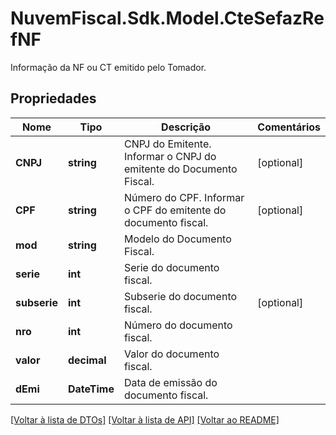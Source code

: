 # NuvemFiscal.Sdk.Model.CteSefazRefNF
Informação da NF ou CT emitido pelo Tomador.

## Propriedades

Nome | Tipo | Descrição | Comentários
------------ | ------------- | ------------- | -------------
**CNPJ** | **string** | CNPJ do Emitente.  Informar o CNPJ do emitente do Documento Fiscal. | [optional] 
**CPF** | **string** | Número do CPF.  Informar o CPF do emitente do documento fiscal. | [optional] 
**mod** | **string** | Modelo do Documento Fiscal. | 
**serie** | **int** | Serie do documento fiscal. | 
**subserie** | **int** | Subserie do documento fiscal. | [optional] 
**nro** | **int** | Número do documento fiscal. | 
**valor** | **decimal** | Valor do documento fiscal. | 
**dEmi** | **DateTime** | Data de emissão do documento fiscal. | 

[[Voltar à lista de DTOs]](../README.md#documentation-for-models) [[Voltar à lista de API]](../README.md#documentation-for-api-endpoints) [[Voltar ao README]](../README.md)

